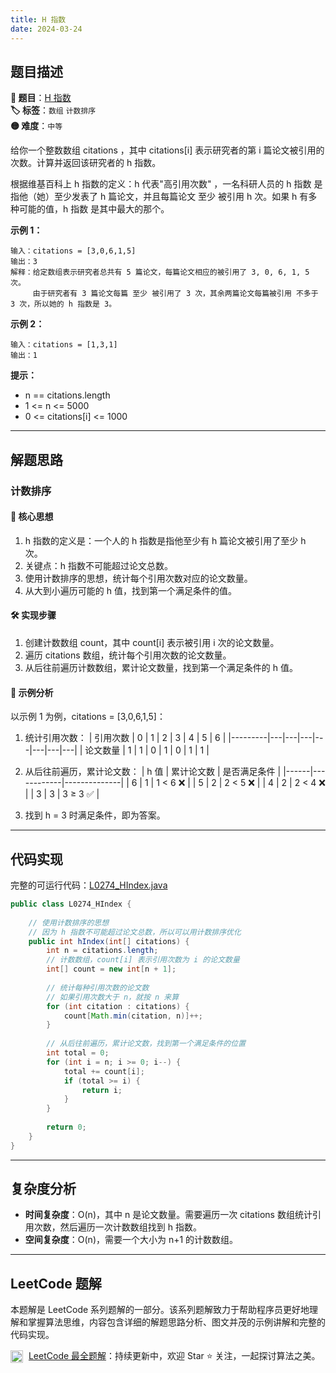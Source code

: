 ```yaml
---
title: H 指数
date: 2024-03-24
---
```


## 题目描述

**🔗 题目**：[H 指数](https://leetcode.cn/problems/h-index/)  
**🏷️ 标签**：`数组` `计数排序`  
**🟡 难度**：`中等`  

给你一个整数数组 citations ，其中 citations[i] 表示研究者的第 i 篇论文被引用的次数。计算并返回该研究者的 h 指数。

根据维基百科上 h 指数的定义：h 代表"高引用次数" ，一名科研人员的 h 指数 是指他（她）至少发表了 h 篇论文，并且每篇论文 至少 被引用 h 次。如果 h 有多种可能的值，h 指数 是其中最大的那个。

**示例 1：**
```
输入：citations = [3,0,6,1,5]
输出：3
解释：给定数组表示研究者总共有 5 篇论文，每篇论文相应的被引用了 3, 0, 6, 1, 5 次。
     由于研究者有 3 篇论文每篇 至少 被引用了 3 次，其余两篇论文每篇被引用 不多于 3 次，所以她的 h 指数是 3。
```

**示例 2：**
```
输入：citations = [1,3,1]
输出：1
```

**提示：**
- n == citations.length
- 1 <= n <= 5000
- 0 <= citations[i] <= 1000

---

## 解题思路

### 计数排序

#### 📝 核心思想

1. h 指数的定义是：一个人的 h 指数是指他至少有 h 篇论文被引用了至少 h 次。
2. 关键点：h 指数不可能超过论文总数。
3. 使用计数排序的思想，统计每个引用次数对应的论文数量。
4. 从大到小遍历可能的 h 值，找到第一个满足条件的值。

#### 🛠️ 实现步骤

1. 创建计数数组 count，其中 count[i] 表示被引用 i 次的论文数量。
2. 遍历 citations 数组，统计每个引用次数的论文数量。
3. 从后往前遍历计数数组，累计论文数量，找到第一个满足条件的 h 值。

#### 🧩 示例分析

以示例 1 为例，citations = [3,0,6,1,5]：

1. 统计引用次数：
   | 引用次数 | 0 | 1 | 2 | 3 | 4 | 5 | 6 |
   |---------|---|---|---|---|---|---|---|
   | 论文数量 | 1 | 1 | 0 | 1 | 0 | 1 | 1 |

2. 从后往前遍历，累计论文数：
   | h 值 | 累计论文数 | 是否满足条件 |
   |------|------------|--------------|
   | 6    | 1         | 1 < 6 ❌    |
   | 5    | 2         | 2 < 5 ❌    |
   | 4    | 2         | 2 < 4 ❌    |
   | 3    | 3         | 3 ≥ 3 ✅    |

3. 找到 h = 3 时满足条件，即为答案。

---

## 代码实现

完整的可运行代码：[L0274_HIndex.java](../src/main/java/L0274_HIndex.java)

```java
public class L0274_HIndex {
    
    // 使用计数排序的思想
    // 因为 h 指数不可能超过论文总数，所以可以用计数排序优化
    public int hIndex(int[] citations) {
        int n = citations.length;
        // 计数数组，count[i] 表示引用次数为 i 的论文数量
        int[] count = new int[n + 1];
        
        // 统计每种引用次数的论文数
        // 如果引用次数大于 n，就按 n 来算
        for (int citation : citations) {
            count[Math.min(citation, n)]++;
        }
        
        // 从后往前遍历，累计论文数，找到第一个满足条件的位置
        int total = 0;
        for (int i = n; i >= 0; i--) {
            total += count[i];
            if (total >= i) {
                return i;
            }
        }
        
        return 0;
    }
}
```

---

## 复杂度分析

- **时间复杂度**：O(n)，其中 n 是论文数量。需要遍历一次 citations 数组统计引用次数，然后遍历一次计数数组找到 h 指数。
- **空间复杂度**：O(n)，需要一个大小为 n+1 的计数数组。

---

## LeetCode 题解

本题解是 LeetCode 系列题解的一部分。该系列题解致力于帮助程序员更好地理解和掌握算法思维，内容包含详细的解题思路分析、图文并茂的示例讲解和完整的代码实现。

<img src="https://github.githubassets.com/images/modules/logos_page/GitHub-Mark.png" alt="GitHub" width="20" style="vertical-align: middle; margin-right: 5px"> [LeetCode 最全题解](https://github.com/LjyYano/LeetCode)：持续更新中，欢迎 Star ⭐️ 关注，一起探讨算法之美。 